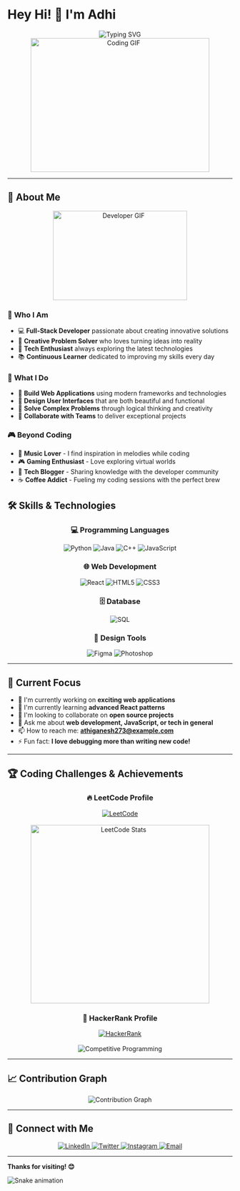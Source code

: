 # Hey Hi! 👋 I'm Adhi

<div align="center">
  <img src="https://readme-typing-svg.demolab.com?font=Fira+Code&pause=1000&color=00D9FF&center=true&vCenter=true&width=435&lines=Code+is+poetry+written+in+logic;Programming+is+the+art+of+telling+another+human+what+one+wants+the+computer+to+do;First+solve+the+problem%2C+then+write+the+code;Clean+code+always+looks+like+it+was+written+by+someone+who+cares" alt="Typing SVG" />
</div>

<div align="center">
  <img src="https://media.giphy.com/media/L1R1tvI9svkIWwpVYr/giphy.gif" alt="Coding GIF" width="400" height="300"/>
</div>

---

## 🚀 About Me

<div align="center">
  <img src="https://media.giphy.com/media/qgQUggAC3Pfv687qPC/giphy.gif" alt="Developer GIF" width="300" height="200"/>
</div>

### 🎯 **Who I Am**
- 💻 **Full-Stack Developer** passionate about creating innovative solutions
- 🎨 **Creative Problem Solver** who loves turning ideas into reality
- 🚀 **Tech Enthusiast** always exploring the latest technologies
- 📚 **Continuous Learner** dedicated to improving my skills every day

### 🌟 **What I Do**
- 🔧 **Build Web Applications** using modern frameworks and technologies
- 🎨 **Design User Interfaces** that are both beautiful and functional
- 🧩 **Solve Complex Problems** through logical thinking and creativity
- 🤝 **Collaborate with Teams** to deliver exceptional projects

### 🎮 **Beyond Coding**
- 🎵 **Music Lover** - I find inspiration in melodies while coding
- 🎮 **Gaming Enthusiast** - Love exploring virtual worlds
- 📖 **Tech Blogger** - Sharing knowledge with the developer community
- ☕ **Coffee Addict** - Fueling my coding sessions with the perfect brew

## 🛠️ Skills & Technologies

<div align="center">
  <h3>💻 Programming Languages</h3>
  <img src="https://img.shields.io/badge/Python-3776AB?style=for-the-badge&logo=python&logoColor=white" alt="Python"/>
  <img src="https://img.shields.io/badge/Java-ED8B00?style=for-the-badge&logo=java&logoColor=white" alt="Java"/>
  <img src="https://img.shields.io/badge/C%2B%2B-00599C?style=for-the-badge&logo=c%2B%2B&logoColor=white" alt="C++"/>
  <img src="https://img.shields.io/badge/JavaScript-F7DF1E?style=for-the-badge&logo=javascript&logoColor=black" alt="JavaScript"/>
</div>

<div align="center">
  <h3>🌐 Web Development</h3>
  <img src="https://img.shields.io/badge/React-20232A?style=for-the-badge&logo=react&logoColor=61DAFB" alt="React"/>
  <img src="https://img.shields.io/badge/HTML5-E34F26?style=for-the-badge&logo=html5&logoColor=white" alt="HTML5"/>
  <img src="https://img.shields.io/badge/CSS3-1572B6?style=for-the-badge&logo=css3&logoColor=white" alt="CSS3"/>
</div>

<div align="center">
  <h3>🗄️ Database</h3>
  <img src="https://img.shields.io/badge/SQL-336791?style=for-the-badge&logo=postgresql&logoColor=white" alt="SQL"/>
</div>

<div align="center">
  <h3>🎨 Design Tools</h3>
  <img src="https://img.shields.io/badge/Figma-F24E1E?style=for-the-badge&logo=figma&logoColor=white" alt="Figma"/>
  <img src="https://img.shields.io/badge/Adobe%20Photoshop-31A8FF?style=for-the-badge&logo=adobe-photoshop&logoColor=white" alt="Photoshop"/>
</div>

---


## 🎯 Current Focus

- 🔭 I'm currently working on **exciting web applications**
- 🌱 I'm currently learning **advanced React patterns**
- 👯 I'm looking to collaborate on **open source projects**
- 💬 Ask me about **web development, JavaScript, or tech in general**
- 📫 How to reach me: **athiganesh273@example.com**
- ⚡ Fun fact: **I love debugging more than writing new code!**

---

## 🏆 Coding Challenges & Achievements

<div align="center">
  <h3>🔥 LeetCode Profile</h3>
  <a href="https://leetcode.com/u/adhi__8/E/" target="_blank">
    <img src="https://img.shields.io/badge/LeetCode-FFA116?style=for-the-badge&logo=leetcode&logoColor=black" alt="LeetCode"/>
  </a>
  <br><br>
  <img src="https://leetcard.jacoblin.cool/YOUR_LEETCODE_USERNAME?theme=dark&font=baloo&ext=heatmap" alt="LeetCode Stats" width="400"/>
</div>

<div align="center">
  <h3>💪 HackerRank Profile</h3>
  <a href="https://www.hackerrank.com/YOUR_HACKERRANK_USERNAME" target="_blank">
    <img src="https://img.shields.io/badge/HackerRank-2EC866?style=for-the-badge&logo=hackerrank&logoColor=white" alt="HackerRank"/>
  </a>
  <br><br>
  <img src="https://github-readme-stats.vercel.app/api/pin/?username=YOUR_USERNAME&repo=competitive-programming&theme=tokyonight&hide_border=true" alt="Competitive Programming"/>
</div>

---

## 📈 Contribution Graph

<div align="center">
  <img src="https://github-readme-activity-graph.vercel.app/graph?username=YOUR_USERNAME&theme=tokyonight&hide_border=true" alt="Contribution Graph"/>
</div>

---

## 🤝 Connect with Me

<div align="center">
  <a href="https://linkedin.com/in/your-profile" target="_blank">
    <img src="https://img.shields.io/badge/LinkedIn-0077B5?style=for-the-badge&logo=linkedin&logoColor=white" alt="LinkedIn"/>
  </a>
  <a href="https://twitter.com/your-handle" target="_blank">
    <img src="https://img.shields.io/badge/Twitter-1DA1F2?style=for-the-badge&logo=twitter&logoColor=white" alt="Twitter"/>
  </a>
  <a href="https://instagram.com/your-handle" target="_blank">
    <img src="https://img.shields.io/badge/Instagram-E4405F?style=for-the-badge&logo=instagram&logoColor=white" alt="Instagram"/>
  </a>
  <a href="mailto:your-email@example.com">
    <img src="https://img.shields.io/badge/Email-D14836?style=for-the-badge&logo=gmail&logoColor=white" alt="Email"/>
  </a>
</div>

---
  
  **Thanks for visiting! 😊**
  
  ![Snake animation](https://github.com/YOUR_USERNAME/YOUR_USERNAME/blob/output/github-contribution-grid-snake.svg)
</div>
